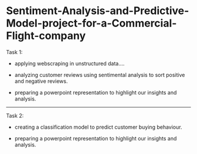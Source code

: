 # Sentiment-Analysis-and-Predictive-Model-project-for-a-Commercial-Flight-company


Task 1:

- applying webscraping in unstructured data....

- analyzing customer reviews using sentimental analysis to sort positive and negative reviews.

- preparing a powerpoint representation to highlight our insights and analysis.


------------------------------------------------------------------------------------------------------------------------

Task 2:

- creating a classification model to predict customer buying behaviour.

- preparing a powerpoint representation to highlight our insights and analysis.

